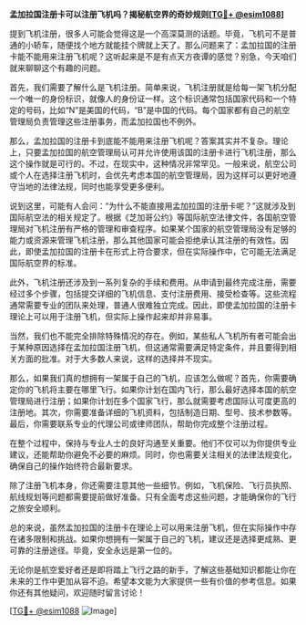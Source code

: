 **孟加拉国注册卡可以注册飞机吗？揭秘航空界的奇妙规则[[TG💪+ @esim1088](https://t.me/s/esim1088)]**

提到飞机注册，很多人可能会觉得这是一个高深莫测的话题。毕竟，飞机可不是普通的小轿车，随便找个地方就能挂个牌就上天了。那么问题来了：孟加拉国的注册卡能不能用来注册飞机呢？这听起来是不是有点天方夜谭的感觉？别急，今天咱们就来聊聊这个有趣的问题。

首先，我们需要了解什么是飞机注册。简单来说，飞机注册就是给每一架飞机分配一个唯一的身份标识，就像人的身份证一样。这个标识通常包括国家代码和一个特定的号码，比如“N”是美国的代码，“B”是中国的代码。每个国家都有自己的航空管理局负责管理这些注册事务，而孟加拉国也不例外。

那么，孟加拉国的注册卡到底能不能用来注册飞机呢？答案其实并不复杂。理论上，只要孟加拉国的航空管理局认可并允许使用该国的注册卡进行飞机注册，那么这个操作就是可行的。不过，在现实中，这种情况非常罕见。一般来说，航空公司或个人在选择注册飞机时，会优先考虑本国的航空管理局，因为这样可以更好地遵守当地的法律法规，同时也能享受更多便利。

说到这里，可能有人会问：“为什么不能直接用孟加拉国的注册卡呢？”这就涉及到国际航空法的相关规定了。根据《芝加哥公约》等国际航空法律文件，各国航空管理局对飞机注册有严格的管理和审查程序。如果某个国家的航空管理局没有足够的能力或资源来管理飞机注册，那么其他国家可能会拒绝承认其注册的有效性。因此，即使孟加拉国的注册卡在形式上符合要求，但在实际操作中，它可能无法满足国际航空界的标准。

此外，飞机注册还涉及到一系列复杂的手续和费用。从申请到最终完成注册，需要经过多个步骤，包括提交详细的飞机信息、支付注册费用、接受检查等。这些流程通常需要专业的团队来处理，普通人很难独立完成。因此，即使孟加拉国的注册卡理论上可以用于注册飞机，但实际上操作起来却并非易事。

当然，我们也不能完全排除特殊情况的存在。例如，某些私人飞机所有者可能会出于某种原因选择在孟加拉国注册飞机，但这通常需要满足特定条件，并且要得到相关方面的批准。对于大多数人来说，这样的选择并不现实。

那么，如果我们真的想拥有一架属于自己的飞机，应该怎么做呢？首先，你需要确定你的飞机将主要在哪里飞行。如果你计划在国内飞行，那么最好选择本国的航空管理局进行注册；如果你计划在多个国家飞行，那么就需要考虑国际认可度更高的注册地。其次，你需要准备详细的飞机资料，包括制造日期、型号、技术参数等。最后，你需要联系专业的代理公司或律师团队，帮助你完成整个注册过程。

在整个过程中，保持与专业人士的良好沟通至关重要。他们不仅可以为你提供专业建议，还能帮助你避免不必要的麻烦。同时，你也需要关注相关的法律法规变化，确保自己的操作始终符合最新要求。

除了注册飞机本身，你还需要注意其他一些细节。例如，飞机保险、飞行员执照、航线规划等问题都需要提前做好准备。只有全面考虑这些问题，才能确保你的飞行之旅安全顺利。

总的来说，虽然孟加拉国的注册卡在理论上可以用来注册飞机，但在实际操作中存在诸多限制和挑战。如果你想拥有一架属于自己的飞机，建议还是选择更成熟、更可靠的注册途径。毕竟，安全永远是第一位的。

无论你是航空爱好者还是即将踏上飞行之路的新手，了解这些基础知识都能让你在未来的工作中更加从容不迫。希望本文能为大家提供一些有价值的参考信息。如果你还有其他疑问，欢迎随时留言讨论！

[[TG💪+ @esim1088](https://t.me/s/esim1088) ![Image](https://i.postimg.cc/4NQfJmqS/Snipaste-2025-05-13-00-14-12.png)]